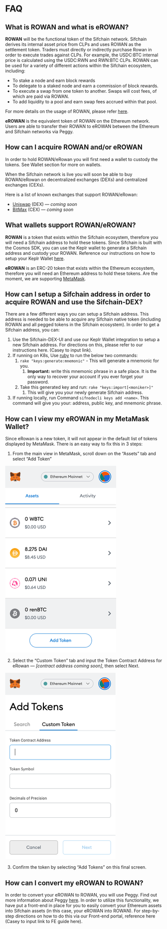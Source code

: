 # FAQ

## What is ROWAN and what is eROWAN?

**ROWAN** will be the functional token of the Sifchain network. Sifchain derives its internal asset price from CLPs and uses ROWAN as the settlement token. Traders must directly or indirectly purchase Rowan in order to execute trades against CLPs. For example, the USDC:BTC internal price is calculated using the USDC:RWN and RWN:BTC CLPs. ROWAN can be used for a variety of different actions within the Sifchain ecosystem, including: 

* To stake a node and earn block rewards
* To delegate to a staked node and earn a commission of block rewards.
* To execute a swap from one token to another. Swaps will cost fees, of which are paid via ROWAN.
* To add liquidity to a pool and earn swap fees accrued within that pool. 

For more details on the usage of ROWAN, please refer [here](https://medium.com/sifchain-finance/uses-for-rowan-the-polyvalent-token-for-omni-chain-decentralized-exchange-dex-3207e7f70f02). 

**eROWAN** is the equivalent token of ROWAN on the Ethereum network. Users are able to transfer their ROWAN to eROWAN between the Ethereum and Sifchain networks via Peggy. 

## How can I acquire ROWAN and/or eROWAN

In order to hold ROWAN/eRowan you will first need a wallet to custody the tokens. See Wallet section for more on wallets.

When the Sifchain network is live you will soon be able to buy ROWAN/eRowan on decentralized exchanges \(DEXs\) and centralized exchanges \(CEXs\). 

Here is a list of known exchanges that support ROWAN/eRowan:

* [Uniswap](https://app.uniswap.org/#/swap) \(DEX\) — _coming soon_
* [BitMax](https://bitmax.io/en/global-digital-asset-platform) \(CEX\) — _coming soon_

## What wallets support ROWAN/eROWAN?

**ROWAN** is a token that exists within the Sifchain ecosystem, therefore you will need a Sifchain address to hold these tokens. Since Sifchain is built with the Cosmos SDK, you can use the Keplr wallet to generate a Sifchain address and custody your ROWAN. Reference our instructions on how to setup your Keplr Wallet [here](https://docs.sifchain.finance/resources/sifchain-dex-ui#setup-or-integrate-your-sifchain-address-via-keplr-wallet-integration).

**eROWAN** is an ERC-20 token that exists within the Ethereum ecosystem, therefore you will need an Ethereum address to hold these tokens. Are the moment, we are supporting [MetaMask](https://metamask.io/download.html). 

## How can I setup a Sifchain address in order to acquire ROWAN and use the Sifchain-DEX?

There are a few different ways you can setup a Sifchain address. This address is needed to be able to acquire any Sifchain native token \(including ROWAN and all pegged tokens in the Sifchain ecosystem\). In order to get a Sifchain address, you can:

1. Use the Sifchain-DEX-UI and use our Keplr Wallet integration to setup a new Sifchain address. For directions on this, please refer to our instructions here. \(Casey to input link\).
2. If running on K8s, Use [ruby](https://www.ruby-lang.org/en/documentation/installation/) to run the below two commands:
   1. `rake "keys:generate:mnemonic"` - This will generate a mnemonic for you.
      1. **Important:** write this mnemonic phrase in a safe place. It is the only way to recover your account if you ever forget your password.
   2. Take this generated key and run: `rake "keys:import[<moniker>]"`
      1. This will give you your newly generate Sifchain address.
3. If running locally, run Command `sifnodecli keys add <name>`.  This command will give you your: address, public key, and mnemonic phrase. 

## How can I view my eROWAN in my MetaMask Wallet?

Since eRowan is a new token, it will not appear in the default list of tokens displayed by MetaMask. There is an easy way to fix this in 3 steps:

1. From the main view in MetaMask, scroll down on the “Assets” tab and select “Add Token”

![](../.gitbook/assets/screen-shot-2021-01-19-at-1.53.56-pm.png)

2. Select the “Custom Token” tab and input the Token Contract Address for eRowan — _\[contract address coming soon\]_, then select Next.

![](../.gitbook/assets/screen-shot-2021-01-19-at-1.59.29-pm.png)

3. Confirm the token by selecting “Add Tokens” on this final screen.

## How can I convert my eROWAN to ROWAN?

In order to convert your eROWAN to ROWAN, you will use Peggy. Find out more information about Peggy [here](https://docs.sifchain.finance/core-concepts/peggy). In order to utilize this functionality, we have put a front-end in place for you to easily convert your Ethereum assets into Sifchain assets \(in this case, your eROWAN into ROWAN\).  For step-by-step directions on how to do this via our Front-end portal, reference here \(Casey to input link to FE guide here\). 

## 

